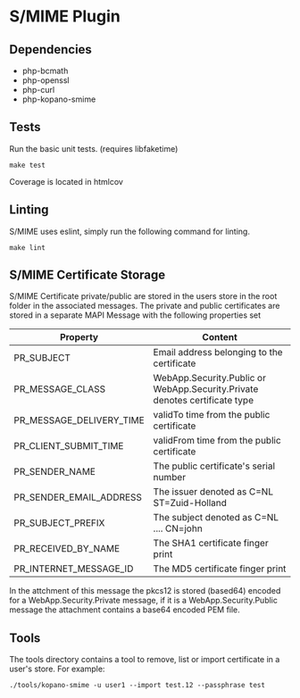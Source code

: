 # S/MIME Plugin

## Dependencies

* php-bcmath
* php-openssl
* php-curl
* php-kopano-smime 

## Tests

Run the basic unit tests. (requires libfaketime)

	make test

Coverage is located in htmlcov

## Linting

S/MIME uses eslint, simply run the following command for linting.

	make lint

## S/MIME Certificate Storage

S/MIME Certificate private/public are stored in the users store in the root folder in the associated messages.
The private and public certificates are stored in a separate MAPI Message with the following properties set

Property                   | Content
-------------------------- | --------------------------------------------
PR_SUBJECT                 | Email address belonging to the certificate
PR_MESSAGE_CLASS           | WebApp.Security.Public or WebApp.Security.Private denotes certificate type
PR_MESSAGE_DELIVERY_TIME   | validTo time from the public certificate
PR_CLIENT_SUBMIT_TIME      | validFrom time from the public certificate
PR_SENDER_NAME             | The public certificate's serial number
PR_SENDER_EMAIL_ADDRESS    | The issuer denoted as C=NL ST=Zuid-Holland
PR_SUBJECT_PREFIX          | The subject denoted as C=NL .... CN=john
PR_RECEIVED_BY_NAME        | The SHA1 certificate finger print
PR_INTERNET_MESSAGE_ID     | The MD5 certificate finger print

In the attchment of this message the pkcs12 is stored (based64) encoded for a WebApp.Security.Private message,
   if it is a WebApp.Security.Public message the attachment contains a base64 encoded PEM file.

## Tools

The tools directory contains a tool to remove, list or import certificate in a user's store. For example:

	./tools/kopano-smime -u user1 --import test.12 --passphrase test
